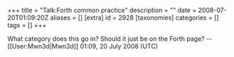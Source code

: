 +++
title = "Talk:Forth common practice"
description = ""
date = 2008-07-20T01:09:20Z
aliases = []
[extra]
id = 2928
[taxonomies]
categories = []
tags = []
+++

What category does this go in? Should it just be on the Forth page? --[[User:Mwn3d|Mwn3d]] 01:09, 20 July 2008 (UTC)
